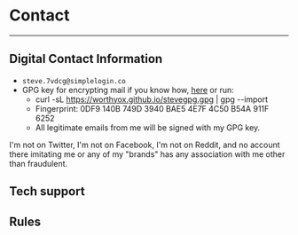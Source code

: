 # Contact

---

## Digital Contact Information

- `steve.7vdcg@simplelogin.co`
- GPG key for encrypting mail if you know how, [here](https://worthyox.github.io/stevegpg.gpg) or run:
  - curl -sL https://worthyox.github.io/stevegpg.gpg | gpg --import
  - Fingerprint: 0DF9 140B 749D 3940 BAE5 4E7F 4C50 B54A 911F 6252
  - All legitimate emails from me will be signed with my GPG key.

I'm not on Twitter, I'm not on Facebook, I'm not on Reddit, and no account there imitating me or any of my "brands" has any association with me other than fraudulent.

## Tech support

## Rules
